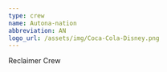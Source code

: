 ```yaml
---
type: crew
name: Autona-nation
abbreviation: AN
logo_url: /assets/img/Coca-Cola-Disney.png
---
```


Reclaimer Crew

